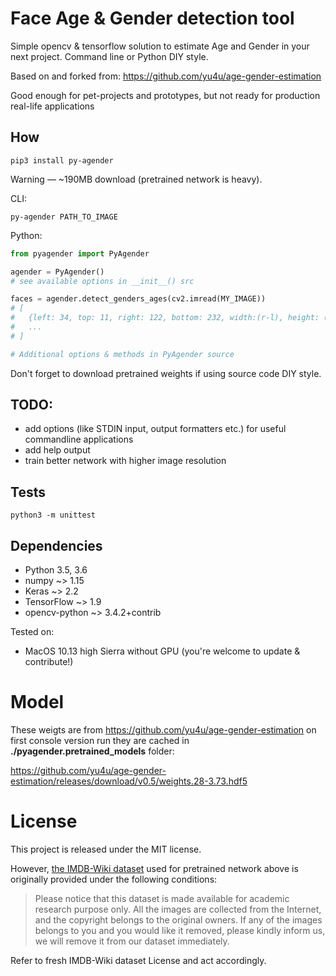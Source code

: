 # Face Age & Gender detection tool
Simple opencv & tensorflow solution to estimate Age and Gender in your 
next project. Command line or Python DIY style. 

Based on and forked from: https://github.com/yu4u/age-gender-estimation

Good enough for pet-projects and prototypes, but not ready for production 
real-life applications

## How

```commandline
pip3 install py-agender
```

Warning — ~190MB download (pretrained network is heavy).  


CLI: 

```commandline
py-agender PATH_TO_IMAGE
```

Python:

```python
from pyagender import PyAgender

agender = PyAgender() 
# see available options in __init__() src

faces = agender.detect_genders_ages(cv2.imread(MY_IMAGE))
# [
#   {left: 34, top: 11, right: 122, bottom: 232, width:(r-l), height: (b-t), gender: 0.67, age: 23.5},
#   ...
# ]

# Additional options & methods in PyAgender source
``` 

Don't forget to download pretrained weights if using source code DIY style.

## TODO: 
- add options (like STDIN input, output formatters etc.) for useful commandline 
applications 
- add help output
- train better network with higher image resolution

## Tests

```commandline
python3 -m unittest 
```

## Dependencies
- Python 3.5, 3.6
- numpy ~> 1.15
- Keras ~> 2.2
- TensorFlow ~> 1.9
- opencv-python ~> 3.4.2+contrib

Tested on:
- MacOS 10.13 high Sierra without GPU (you're welcome to update & contribute!)


# Model

These weigts are from https://github.com/yu4u/age-gender-estimation
on first console version run they are cached in **./pyagender.pretrained_models** folder:

https://github.com/yu4u/age-gender-estimation/releases/download/v0.5/weights.28-3.73.hdf5

# License

This project is released under the MIT license.

However, [the IMDB-Wiki dataset](https://data.vision.ee.ethz.ch/cvl/rrothe/imdb-wiki/) used for pretrained network above is originally provided under the following conditions:

> Please notice that this dataset is made available for academic research purpose only. All the images are collected from the Internet, and the copyright belongs to the original owners. If any of the images belongs to you and you would like it removed, please kindly inform us, we will remove it from our dataset immediately.

Refer to fresh IMDB-Wiki dataset License and act accordingly.